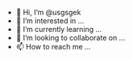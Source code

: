- 👋 Hi, I’m @usgsgek
- 👀 I’m interested in ...
- 🌱 I’m currently learning ...
- 💞️ I’m looking to collaborate on ...
- 📫 How to reach me ...

<!---
usgsgek/usgsgek is a ✨ special ✨ repository because its `README.md` (this file) appears on your GitHub profile.
You can click the Preview link to take a look at your changes.
--->
